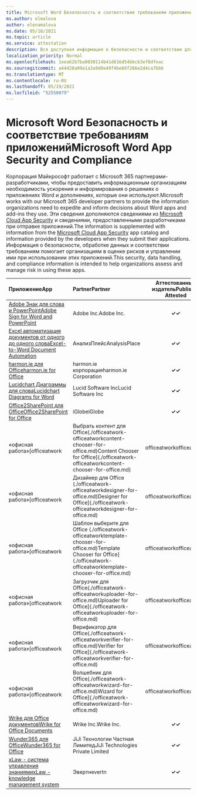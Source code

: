 ```yaml
---
title: Microsoft Word Безопасность и соответствие требованиям приложений - Все приложения
ms.author: elmalova
author: elenamalova
ms.date: 05/18/2021
ms.topic: article
ms.service: attestation
description: Вся доступная информация о безопасности и соответствии для всех Microsoft Word приложений.
localization_priority: Normal
ms.openlocfilehash: 1eea62b7ba0030114b41d616d54bbcb3ef8dfeac
ms.sourcegitcommit: a44420a99a1a3a9d0e49f4be66f266e2d4ca7bbb
ms.translationtype: MT
ms.contentlocale: ru-RU
ms.lasthandoff: 05/19/2021
ms.locfileid: "52550079"
---
```

# <a name="microsoft-word-app-security-and-compliance"></a><span data-ttu-id="8ad48-103">Microsoft Word Безопасность и соответствие требованиям приложений</span><span class="sxs-lookup"><span data-stu-id="8ad48-103">Microsoft Word App Security and Compliance</span></span>

<span data-ttu-id="8ad48-104">Корпорация Майкрософт работает с Microsoft 365 партнерами-разработчиками, чтобы предоставить информационным организациям необходимость ускорения и информирования о решениях о приложениях Word и дополнениях, которые они используют.</span><span class="sxs-lookup"><span data-stu-id="8ad48-104">Microsoft works with our Microsoft 365 developer partners to provide the information organizations need to expedite and inform decisions about Word apps and add-ins they use.</span></span> <span data-ttu-id="8ad48-105">Эти сведения дополняются сведениями из [Microsoft Cloud App Security](https://www.microsoft.com/en-us/enterprise-mobility-security/cloud-app-security) и сведениями, предоставленными разработчиками при отправке приложений.</span><span class="sxs-lookup"><span data-stu-id="8ad48-105">The information is supplemented with information from the [Microsoft Cloud App Security](https://www.microsoft.com/en-us/enterprise-mobility-security/cloud-app-security) app catalog and information provided by the developers when they submit their applications.</span></span> <span data-ttu-id="8ad48-106">Информация о безопасности, обработке данных и соответствии требованиям помогает организациям в оценке рисков и управлении ими при использовании этих приложений.</span><span class="sxs-lookup"><span data-stu-id="8ad48-106">This security, data handling, and compliance information is intended to help organizations assess and manage risk in using these apps.</span></span>

| <span data-ttu-id="8ad48-107">**Приложение**</span><span class="sxs-lookup"><span data-stu-id="8ad48-107">**App**</span></span> | <span data-ttu-id="8ad48-108">**Partner**</span><span class="sxs-lookup"><span data-stu-id="8ad48-108">**Partner**</span></span> | <span data-ttu-id="8ad48-109">**Аттестованный издатель**</span><span class="sxs-lookup"><span data-stu-id="8ad48-109">**Publisher Attested**</span></span> | <span data-ttu-id="8ad48-110">**Сертифицировано**</span><span class="sxs-lookup"><span data-stu-id="8ad48-110">**Certified**</span></span> |
|:--------|:------------|:----------------------:|:-------------:|
| [<span data-ttu-id="8ad48-111">Adobe Знак для слова и PowerPoint</span><span class="sxs-lookup"><span data-stu-id="8ad48-111">Adobe Sign for Word and PowerPoint</span></span>](./adobe-inc-sign-for-word-and-powerpoint.md) | <span data-ttu-id="8ad48-112">Adobe Inc.</span><span class="sxs-lookup"><span data-stu-id="8ad48-112">Adobe Inc.</span></span> | <span data-ttu-id="8ad48-113">**✓**</span><span class="sxs-lookup"><span data-stu-id="8ad48-113">**✓**</span></span> | <img alt="Certified application badge" src="../media/certified-badge.png" height="25" width="25" /> |
| [<span data-ttu-id="8ad48-114">Excel автоматизация документов от одного до одного слова</span><span class="sxs-lookup"><span data-stu-id="8ad48-114">Excel-to-Word Document Automation</span></span>](./analysisplace-excel-to-word-document-automation.md) | <span data-ttu-id="8ad48-115">АнализПлейс</span><span class="sxs-lookup"><span data-stu-id="8ad48-115">AnalysisPlace</span></span> | <span data-ttu-id="8ad48-116">**✓**</span><span class="sxs-lookup"><span data-stu-id="8ad48-116">**✓**</span></span> |  |
| [<span data-ttu-id="8ad48-117">harmon.ie для Office</span><span class="sxs-lookup"><span data-stu-id="8ad48-117">harmon.ie for Office</span></span>](./harmonie-corporation-for-office.md) | <span data-ttu-id="8ad48-118">harmon.ie корпорация</span><span class="sxs-lookup"><span data-stu-id="8ad48-118">harmon.ie Corporation</span></span> | <span data-ttu-id="8ad48-119">**✓**</span><span class="sxs-lookup"><span data-stu-id="8ad48-119">**✓**</span></span> |  |
| [<span data-ttu-id="8ad48-120">Lucidchart Диаграммы для слова</span><span class="sxs-lookup"><span data-stu-id="8ad48-120">Lucidchart Diagrams for Word</span></span>](./lucid-software-inc-lucidchart-diagrams-for-word.md) | <span data-ttu-id="8ad48-121">Lucid Software Inc</span><span class="sxs-lookup"><span data-stu-id="8ad48-121">Lucid Software Inc</span></span> | <span data-ttu-id="8ad48-122">**✓**</span><span class="sxs-lookup"><span data-stu-id="8ad48-122">**✓**</span></span> |  |
| [<span data-ttu-id="8ad48-123">Office2SharePoint для Office</span><span class="sxs-lookup"><span data-stu-id="8ad48-123">Office2SharePoint for Office</span></span>](./iglobe-office2sharepoint-for-office.md) | <span data-ttu-id="8ad48-124">iGlobe</span><span class="sxs-lookup"><span data-stu-id="8ad48-124">iGlobe</span></span> | <span data-ttu-id="8ad48-125">**✓**</span><span class="sxs-lookup"><span data-stu-id="8ad48-125">**✓**</span></span> | <img alt="Certified application badge" src="../media/certified-badge.png" height="25" width="25" /> |
| <span data-ttu-id="8ad48-126">«офисная работа»</span><span class="sxs-lookup"><span data-stu-id="8ad48-126">[officeatwork</span></span> | <span data-ttu-id="8ad48-127">Выбрать контент для Office(./officeatwork-officeatworkcontent-chooser-for-office.md)</span><span class="sxs-lookup"><span data-stu-id="8ad48-127">Content Chooser for Office](./officeatwork-officeatworkcontent-chooser-for-office.md)</span></span> | <span data-ttu-id="8ad48-128">officeatwork</span><span class="sxs-lookup"><span data-stu-id="8ad48-128">officeatwork</span></span> | <span data-ttu-id="8ad48-129">**✓**</span><span class="sxs-lookup"><span data-stu-id="8ad48-129">**✓**</span></span> | <img alt="Certified application badge" src="../media/certified-badge.png" height="25" width="25" /> |
| <span data-ttu-id="8ad48-130">«офисная работа»</span><span class="sxs-lookup"><span data-stu-id="8ad48-130">[officeatwork</span></span> | <span data-ttu-id="8ad48-131">Дизайнер для Office (./officeatwork-officeatworkdesigner-for-office.md)</span><span class="sxs-lookup"><span data-stu-id="8ad48-131">Designer for Office](./officeatwork-officeatworkdesigner-for-office.md)</span></span> | <span data-ttu-id="8ad48-132">officeatwork</span><span class="sxs-lookup"><span data-stu-id="8ad48-132">officeatwork</span></span> | <span data-ttu-id="8ad48-133">**✓**</span><span class="sxs-lookup"><span data-stu-id="8ad48-133">**✓**</span></span> | <img alt="Certified application badge" src="../media/certified-badge.png" height="25" width="25" /> |
| <span data-ttu-id="8ad48-134">«офисная работа»</span><span class="sxs-lookup"><span data-stu-id="8ad48-134">[officeatwork</span></span> | <span data-ttu-id="8ad48-135">Шаблон выберите для Office (./officeatwork-officeatworktemplate-chooser-for-office.md)</span><span class="sxs-lookup"><span data-stu-id="8ad48-135">Template Chooser for Office](./officeatwork-officeatworktemplate-chooser-for-office.md)</span></span> | <span data-ttu-id="8ad48-136">officeatwork</span><span class="sxs-lookup"><span data-stu-id="8ad48-136">officeatwork</span></span> | <span data-ttu-id="8ad48-137">**✓**</span><span class="sxs-lookup"><span data-stu-id="8ad48-137">**✓**</span></span> | <img alt="Certified application badge" src="../media/certified-badge.png" height="25" width="25" /> |
| <span data-ttu-id="8ad48-138">«офисная работа»</span><span class="sxs-lookup"><span data-stu-id="8ad48-138">[officeatwork</span></span> | <span data-ttu-id="8ad48-139">Загрузчик для Office(./officeatwork-officeatworkuploader-for-office.md)</span><span class="sxs-lookup"><span data-stu-id="8ad48-139">Uploader for Office](./officeatwork-officeatworkuploader-for-office.md)</span></span> | <span data-ttu-id="8ad48-140">officeatwork</span><span class="sxs-lookup"><span data-stu-id="8ad48-140">officeatwork</span></span> | <span data-ttu-id="8ad48-141">**✓**</span><span class="sxs-lookup"><span data-stu-id="8ad48-141">**✓**</span></span> | <img alt="Certified application badge" src="../media/certified-badge.png" height="25" width="25" /> |
| <span data-ttu-id="8ad48-142">«офисная работа»</span><span class="sxs-lookup"><span data-stu-id="8ad48-142">[officeatwork</span></span> | <span data-ttu-id="8ad48-143">Верификатор для Office(./officeatwork-officeatworkverifier-for-office.md)</span><span class="sxs-lookup"><span data-stu-id="8ad48-143">Verifier for Office](./officeatwork-officeatworkverifier-for-office.md)</span></span> | <span data-ttu-id="8ad48-144">officeatwork</span><span class="sxs-lookup"><span data-stu-id="8ad48-144">officeatwork</span></span> | <span data-ttu-id="8ad48-145">**✓**</span><span class="sxs-lookup"><span data-stu-id="8ad48-145">**✓**</span></span> | <img alt="Certified application badge" src="../media/certified-badge.png" height="25" width="25" /> |
| <span data-ttu-id="8ad48-146">«офисная работа»</span><span class="sxs-lookup"><span data-stu-id="8ad48-146">[officeatwork</span></span> | <span data-ttu-id="8ad48-147">Волшебник для Office(./officeatwork-officeatworkwizard-for-office.md)</span><span class="sxs-lookup"><span data-stu-id="8ad48-147">Wizard for Office](./officeatwork-officeatworkwizard-for-office.md)</span></span> | <span data-ttu-id="8ad48-148">officeatwork</span><span class="sxs-lookup"><span data-stu-id="8ad48-148">officeatwork</span></span> | <span data-ttu-id="8ad48-149">**✓**</span><span class="sxs-lookup"><span data-stu-id="8ad48-149">**✓**</span></span> | <img alt="Certified application badge" src="../media/certified-badge.png" height="25" width="25" /> |
| [<span data-ttu-id="8ad48-150">Wrike для Office документов</span><span class="sxs-lookup"><span data-stu-id="8ad48-150">Wrike for Office Documents</span></span>](./wrike-inc-for-office-documents.md) | <span data-ttu-id="8ad48-151">Wrike Inc.</span><span class="sxs-lookup"><span data-stu-id="8ad48-151">Wrike Inc.</span></span> | <span data-ttu-id="8ad48-152">**✓**</span><span class="sxs-lookup"><span data-stu-id="8ad48-152">**✓**</span></span> | <img alt="Certified application badge" src="../media/certified-badge.png" height="25" width="25" /> |
| [<span data-ttu-id="8ad48-153">Wunder365 для Office</span><span class="sxs-lookup"><span data-stu-id="8ad48-153">Wunder365 for Office</span></span>](./jiji-technologies-private-limited-wunder365-for-office.md) | <span data-ttu-id="8ad48-154">JiJi Технологии Частная Лимитед</span><span class="sxs-lookup"><span data-stu-id="8ad48-154">JiJi Technologies Private Limited</span></span> | <span data-ttu-id="8ad48-155">**✓**</span><span class="sxs-lookup"><span data-stu-id="8ad48-155">**✓**</span></span> |  |
| [<span data-ttu-id="8ad48-156">xLaw - система управления знаниями</span><span class="sxs-lookup"><span data-stu-id="8ad48-156">xLaw - knowledge management system</span></span>](./evertn-xlaw-knowledge-management-system.md) | <span data-ttu-id="8ad48-157">Эвертн</span><span class="sxs-lookup"><span data-stu-id="8ad48-157">evertn</span></span> | <span data-ttu-id="8ad48-158">**✓**</span><span class="sxs-lookup"><span data-stu-id="8ad48-158">**✓**</span></span> |  |
